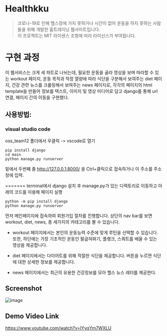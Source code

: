 # Healthkku  
 > 코로나-19로 인해 헬스장에 가지 못하거나 시간이 없어 운동을 하지 못하는 사람들을 위해 개발한 홈트레이닝 웹사이트입니다.  
 > 이 프로젝트는 MIT 라이센스 조항에 따라 라이선스가 부여됩니다.  

# 구현 과정
이 웹서비스는 크게 세 파트로 나뉘는데,
필요한 운동을 골라 영상을 보며 따라할 수 있는 workout 페이지,
운동 목적과 적정 열량에 따라 식단을 구분해서 보여주는 diet 페이지,
건강 관련 뉴스를 크롤링해서 보여주는 news 페이지로,
각각의 페이지의 html template을 만들어 정보를 텍스트, 이미지 및 영상 미디어로 담고 django를 통해 url 연결, 페이지 간의 이동을 구현했다.
 
## 사용방법:   
### visual studio code  

oss_team12 폴더에서 우클릭 -> vscode로 열기  
```  
pip install django
cd main
python manage.py runserver
```  

밑에서 두번째 줄 http://127.0.0.1:8000/ 을 Ctrl+클릭으로 접속하거나 이 주소를 주소창에 입력.  
  
=======
terminal에서 django 설치 후 manage.py가 있는 디렉토리로 이동하고 아래의 코드를 이용해 페이지 실행
```
python -m pip install django
python manage.py runserver
```   


먼저 메인페이지에 접속하여 회원가입 절차를 진행합니다. 상단의 nav bar를 보면 workout, diet, news, 총 세가지의 카테고리를 볼 수 있습니다.   
 
 - workout 페이지에서는 본인의 운동능력 수준에 맞게 루틴을 선택할 수 있습니다. 또한, 하단에는 가장 기초적인 운동인 팔굽혀펴기, 플랭크, 스쿼트를 배울 수 있는 영상을 제공합니다.  
  
 - diet 페이지에서는 다이어트를 위해 적절한 식단을 제공합니다. 버튼을 누르면 식단에 대한 상세한 정보를 제공합니다.  

 - news 페이지에서는 최근의 유용한 건강정보를 모아 헬스 뉴스 레터를 제공한다.  



## Screenshot  
![image](https://user-images.githubusercontent.com/80010823/143768986-71da4e8a-80e8-49af-98ab-fa5d935079ed.png)  

## Demo Video Link  
https://www.youtube.com/watch?v=IYyqYm7WXLU
